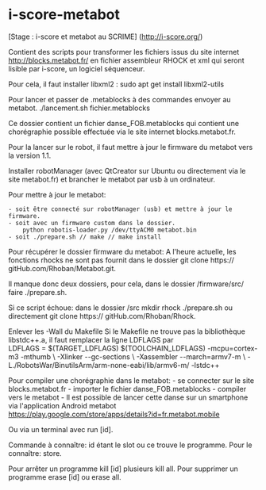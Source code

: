 # i-score-metabot

[Stage : i-score et metabot au SCRIME] (http://i-score.org/)

Contient des scripts pour transformer les fichiers issus du site internet http://blocks.metabot.fr/ en fichier assembleur RHOCK et xml qui seront lisible par i-score, un logiciel séquenceur.

Pour cela, il faut installer libxml2 : 
	sudo apt get install libxml2-utils

Pour lancer et passer de .metablocks à des commandes envoyer au metabot.
	./lancement.sh fichier.metablocks

Ce dossier contient un fichier danse_FOB.metablocks qui contient une chorégraphie possible effectuée via le site internet blocks.metabot.fr.

Pour la lancer sur le robot, il faut mettre à jour le firmware du metabot vers la version 1.1.

Installer robotManager (avec QtCreator sur Ubuntu ou directement via le site metabot.fr) et brancher le metabot par usb à un ordinateur.

Pour mettre à jour le metabot:

	- soit être connecté sur robotManager (usb) et mettre à jour le firmware.
	- soit avec un firmware custom dans le dossier.
		python robotis-loader.py /dev/ttyACM0 metabot.bin
	- soit ./prepare.sh // make // make install
Pour récupérer le dossier firmware du metabot:
A l'heure actuelle, les fonctions rhocks ne sont pas fournit dans le dossier  git clone https:// gitHub.com/Rhoban/Metabot.git.


Il manque donc deux dossiers, pour cela, dans le dossier /firmware/src/ faire ./prepare.sh.

Si ce script échoue: dans le dossier /src mkdir rhock 
./prepare.sh ou directement git clone https:// gitHub.com/Rhoban/Rhock. 

Enlever les -Wall du Makefile
Si le Makefile ne trouve pas la bibliothèque libstdc++.a, il faut remplacer la ligne LDFLAGS par  
	LDFLAGS = $(TARGET_LDFLAGS) $(TOOLCHAIN\_LDFLAGS) 
		-mcpu=cortex-m3 -mthumb \ -Xlinker 
		--gc-sections \ -Xassembler
		--march=armv7-m \ 
		-L./RobotsWar/BinutilsArm/arm-none-eabi/lib/armv6-m/ -lstdc++

Pour compiler une chorégraphie dans le metabot:
	- se connecter sur le site blocks.metabot.fr
	- importer le fichier danse_FOB.metablocks
	- compiler vers le metabot
	- 
Il est possible de lancer cette danse sur un smartphone via l'application Android metabot https://play.google.com/store/apps/details?id=fr.metabot.mobile

Ou via un terminal avec run [id].

Commande à connaître:
id étant le slot ou ce trouve le programme. Pour le connaître: store.

Pour arrêter un programme kill [id] plusieurs kill all. Pour supprimer un programme erase [id] ou erase all.

